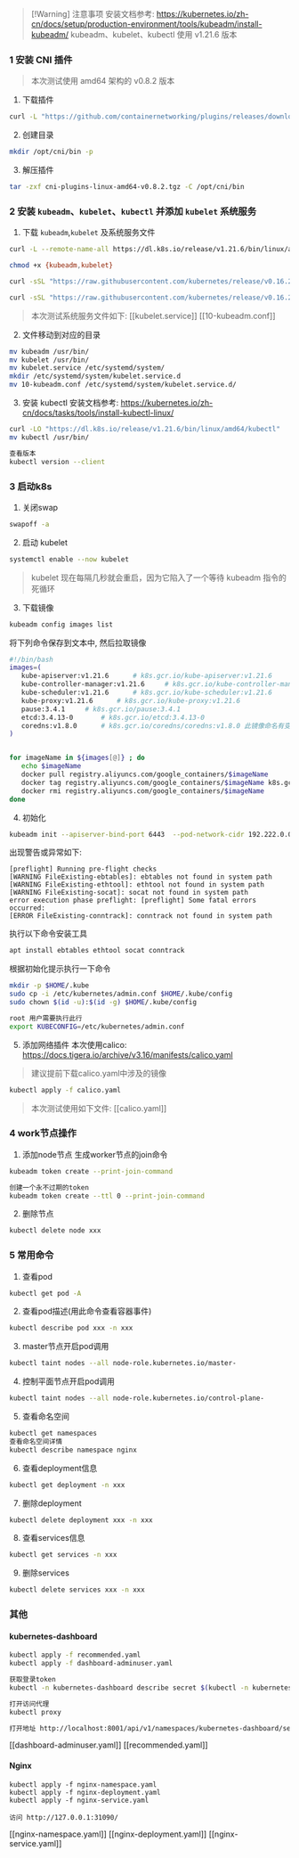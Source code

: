 
>[!Warning] 注意事项
>安装文档参考: https://kubernetes.io/zh-cn/docs/setup/production-environment/tools/kubeadm/install-kubeadm/
>kubeadm、kubelet、kubectl 使用 v1.21.6 版本

### 1 安装 CNI 插件
> 本次测试使用 amd64 架构的 v0.8.2 版本
1. 下载插件
```bash
curl -L "https://github.com/containernetworking/plugins/releases/download/v0.8.2/cni-plugins-linux-amd64-v0.8.2.tgz" --output cni-plugins-linux-amd64-v0.8.2.tgz
```
2. 创建目录
```bash
mkdir /opt/cni/bin -p
```
3. 解压插件
```bash
tar -zxf cni-plugins-linux-amd64-v0.8.2.tgz -C /opt/cni/bin
```
### 2 安装 `kubeadm`、`kubelet`、`kubectl` 并添加 `kubelet` 系统服务
1. 下载 `kubeadm`,`kubelet` 及系统服务文件
```bash
curl -L --remote-name-all https://dl.k8s.io/release/v1.21.6/bin/linux/amd64/{kubeadm,kubelet}

chmod +x {kubeadm,kubelet}

curl -sSL "https://raw.githubusercontent.com/kubernetes/release/v0.16.2/cmd/krel/templates/latest/kubelet/kubelet.service" --output kubelet.service

curl -sSL "https://raw.githubusercontent.com/kubernetes/release/v0.16.2/cmd/krel/templates/latest/kubeadm/10-kubeadm.conf" --output 10-kubeadm.conf
```
> 本次测试系统服务文件如下:
> [[kubelet.service]]
> [[10-kubeadm.conf]]
2. 文件移动到对应的目录
```bash
mv kubeadm /usr/bin/
mv kubelet /usr/bin/
mv kubelet.service /etc/systemd/system/
mkdir /etc/systemd/system/kubelet.service.d
mv 10-kubeadm.conf /etc/systemd/system/kubelet.service.d/
```
3. 安装 kubectl
安装文档参考: https://kubernetes.io/zh-cn/docs/tasks/tools/install-kubectl-linux/
```bash
curl -LO "https://dl.k8s.io/release/v1.21.6/bin/linux/amd64/kubectl"
mv kubectl /usr/bin/

查看版本
kubectl version --client
```
### 3 启动k8s
1. 关闭swap
```bash
swapoff -a
```
2. 启动 kubelet
```bash
systemctl enable --now kubelet
```
> kubelet 现在每隔几秒就会重启，因为它陷入了一个等待 kubeadm 指令的死循环
3. 下载镜像
```bash
kubeadm config images list
```
将下列命令保存到文本中, 然后拉取镜像
```bash
#!/bin/bash
images=(
   kube-apiserver:v1.21.6      # k8s.gcr.io/kube-apiserver:v1.21.6
   kube-controller-manager:v1.21.6     # k8s.gcr.io/kube-controller-manager:v1.21.6
   kube-scheduler:v1.21.6      # k8s.gcr.io/kube-scheduler:v1.21.6
   kube-proxy:v1.21.6      # k8s.gcr.io/kube-proxy:v1.21.6
   pause:3.4.1     # k8s.gcr.io/pause:3.4.1
   etcd:3.4.13-0       # k8s.gcr.io/etcd:3.4.13-0
   coredns:v1.8.0      # k8s.gcr.io/coredns/coredns:v1.8.0 此镜像命名有变化
)


for imageName in ${images[@]} ; do
   echo $imageName
   docker pull registry.aliyuncs.com/google_containers/$imageName
   docker tag registry.aliyuncs.com/google_containers/$imageName k8s.gcr.io/$imageName
   docker rmi registry.aliyuncs.com/google_containers/$imageName
done 
```
4. 初始化
```bash
kubeadm init --apiserver-bind-port 6443  --pod-network-cidr 192.222.0.0/16 --kubernetes-version=1.21.6
```
出现警告或异常如下:
```
[preflight] Running pre-flight checks
[WARNING FileExisting-ebtables]: ebtables not found in system path
[WARNING FileExisting-ethtool]: ethtool not found in system path
[WARNING FileExisting-socat]: socat not found in system path
error execution phase preflight: [preflight] Some fatal errors occurred:
[ERROR FileExisting-conntrack]: conntrack not found in system path
```
执行以下命令安装工具
```bash
apt install ebtables ethtool socat conntrack
```
根据初始化提示执行一下命令
```bash
mkdir -p $HOME/.kube
sudo cp -i /etc/kubernetes/admin.conf $HOME/.kube/config
sudo chown $(id -u):$(id -g) $HOME/.kube/config

root 用户需要执行此行
export KUBECONFIG=/etc/kubernetes/admin.conf
```
5. 添加网络插件
本次使用calico: https://docs.tigera.io/archive/v3.16/manifests/calico.yaml
> 建议提前下载calico.yaml中涉及的镜像
```bash
kubectl apply -f calico.yaml
 ```
> 本次测试使用如下文件:
> [[calico.yaml]]
### 4 work节点操作
1. 添加node节点
生成worker节点的join命令
```bash
kubeadm token create --print-join-command

创建一个永不过期的token
kubeadm token create --ttl 0 --print-join-command
```
2. 删除节点
```bash
kubectl delete node xxx
```
### 5 常用命令
1. 查看pod
```bash
kubectl get pod -A
```
2. 查看pod描述(用此命令查看容器事件)
```bash
kubectl describe pod xxx -n xxx
```
3. master节点开启pod调用
```bash
kubectl taint nodes --all node-role.kubernetes.io/master-
```
4. 控制平面节点开启pod调用
```bash
kubectl taint nodes --all node-role.kubernetes.io/control-plane-
```
5. 查看命名空间
```bash
kubectl get namespaces
查看命名空间详情
kubectl describe namespace nginx
```
6. 查看deployment信息
```bash
kubectl get deployment -n xxx
``` 
7. 删除deployment
```bash
kubectl delete deployment xxx -n xxx
```
8. 查看services信息
```bash
kubectl get services -n xxx
```
9. 删除services
```bash
kubectl delete services xxx -n xxx
```
### 其他
#### kubernetes-dashboard
```bash
kubectl apply -f recommended.yaml
kubectl apply -f dashboard-adminuser.yaml

获取登录token
kubectl -n kubernetes-dashboard describe secret $(kubectl -n kubernetes-dashboard get secret | grep admin-user | awk '{print $1}')

打开访问代理
kubectl proxy

打开地址 http://localhost:8001/api/v1/namespaces/kubernetes-dashboard/services/https:kubernetes-dashboard:/proxy/#/login
```
[[dashboard-adminuser.yaml]]
[[recommended.yaml]]
#### Nginx
```
kubectl apply -f nginx-namespace.yaml
kubectl apply -f nginx-deployment.yaml
kubectl apply -f nginx-service.yaml

访问 http://127.0.0.1:31090/
```
[[nginx-namespace.yaml]]
[[nginx-deployment.yaml]]
[[nginx-service.yaml]]
